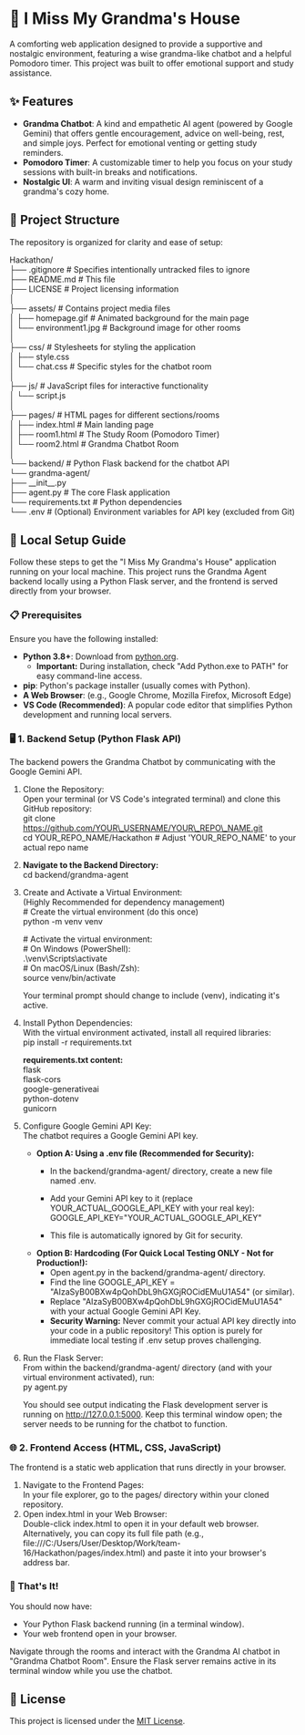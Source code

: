 # **🏡 I Miss My Grandma's House**

A comforting web application designed to provide a supportive and nostalgic environment, featuring a wise grandma-like chatbot and a helpful Pomodoro timer. This project was built to offer emotional support and study assistance.

## **✨ Features**

* **Grandma Chatbot**: A kind and empathetic AI agent (powered by Google Gemini) that offers gentle encouragement, advice on well-being, rest, and simple joys. Perfect for emotional venting or getting study reminders.  
* **Pomodoro Timer**: A customizable timer to help you focus on your study sessions with built-in breaks and notifications.  
* **Nostalgic UI**: A warm and inviting visual design reminiscent of a grandma's cozy home.

## **📁 Project Structure**

The repository is organized for clarity and ease of setup:

Hackathon/  
├── .gitignore             \# Specifies intentionally untracked files to ignore  
├── README.md              \# This file  
├── LICENSE                \# Project licensing information  
│  
├── assets/                \# Contains project media files  
│   ├── homepage.gif       \# Animated background for the main page  
│   └── environment1.jpg   \# Background image for other rooms  
│  
├── css/                   \# Stylesheets for styling the application  
│   ├── style.css  
│   └── chat.css           \# Specific styles for the chatbot room  
│  
├── js/                    \# JavaScript files for interactive functionality  
│   └── script.js  
│  
├── pages/                 \# HTML pages for different sections/rooms  
│   ├── index.html         \# Main landing page  
│   ├── room1.html         \# The Study Room (Pomodoro Timer)  
│   └── room2.html         \# Grandma Chatbot Room  
│  
└── backend/               \# Python Flask backend for the chatbot API  
    └── grandma-agent/  
        ├── \_\_init\_\_.py  
        ├── agent.py       \# The core Flask application  
        └── requirements.txt \# Python dependencies  
        └── .env           \# (Optional) Environment variables for API key (excluded from Git)

## **🚀 Local Setup Guide**

Follow these steps to get the "I Miss My Grandma's House" application running on your local machine. This project runs the Grandma Agent backend locally using a Python Flask server, and the frontend is served directly from your browser.

### **📋 Prerequisites**

Ensure you have the following installed:

* **Python 3.8+**: Download from [python.org](https://www.python.org/downloads/).  
  * **Important:** During installation, check "Add Python.exe to PATH" for easy command-line access.  
* **pip**: Python's package installer (usually comes with Python).  
* **A Web Browser**: (e.g., Google Chrome, Mozilla Firefox, Microsoft Edge)  
* **VS Code (Recommended)**: A popular code editor that simplifies Python development and running local servers.

### **🖥️ 1\. Backend Setup (Python Flask API)**

The backend powers the Grandma Chatbot by communicating with the Google Gemini API.

1. Clone the Repository:  
   Open your terminal (or VS Code's integrated terminal) and clone this GitHub repository:  
   git clone https://github.com/YOUR\_USERNAME/YOUR\_REPO\_NAME.git  
   cd YOUR\_REPO\_NAME/Hackathon \# Adjust 'YOUR\_REPO\_NAME' to your actual repo name

2. **Navigate to the Backend Directory:**  
   cd backend/grandma-agent

3. Create and Activate a Virtual Environment:  
   (Highly Recommended for dependency management)  
   \# Create the virtual environment (do this once)  
   python \-m venv venv

   \# Activate the virtual environment:  
   \# On Windows (PowerShell):  
   .\\venv\\Scripts\\activate  
   \# On macOS/Linux (Bash/Zsh):  
   source venv/bin/activate

   Your terminal prompt should change to include (venv), indicating it's active.  
4. Install Python Dependencies:  
   With the virtual environment activated, install all required libraries:  
   pip install \-r requirements.txt

   **requirements.txt content:**  
   flask  
   flask-cors  
   google-generativeai  
   python-dotenv  
   gunicorn

5. Configure Google Gemini API Key:  
   The chatbot requires a Google Gemini API key.  
   * **Option A: Using a .env file (Recommended for Security):**  
     * In the backend/grandma-agent/ directory, create a new file named .env.  
     * Add your Gemini API key to it (replace YOUR\_ACTUAL\_GOOGLE\_API\_KEY with your real key):  
       GOOGLE\_API\_KEY="YOUR\_ACTUAL\_GOOGLE\_API\_KEY"

     * This file is automatically ignored by Git for security.  
   * **Option B: Hardcoding (For Quick Local Testing ONLY \- Not for Production\!):**  
     * Open agent.py in the backend/grandma-agent/ directory.  
     * Find the line GOOGLE\_API\_KEY \= "AIzaSyB00BXw4pQohDbL9hGXGjROCidEMuU1A54" (or similar).  
     * Replace "AIzaSyB00BXw4pQohDbL9hGXGjROCidEMuU1A54" with your actual Google Gemini API Key.  
     * **Security Warning:** Never commit your actual API key directly into your code in a public repository\! This option is purely for immediate local testing if .env setup proves challenging.  
6. Run the Flask Server:  
   From within the backend/grandma-agent/ directory (and with your virtual environment activated), run:  
   py agent.py

   You should see output indicating the Flask development server is running on http://127.0.0.1:5000. Keep this terminal window open; the server needs to be running for the chatbot to function.

### **🌐 2\. Frontend Access (HTML, CSS, JavaScript)**

The frontend is a static web application that runs directly in your browser.

1. Navigate to the Frontend Pages:  
   In your file explorer, go to the pages/ directory within your cloned repository.  
2. Open index.html in your Web Browser:  
   Double-click index.html to open it in your default web browser.  
   Alternatively, you can copy its full file path (e.g., file:///C:/Users/User/Desktop/Work/team-16/Hackathon/pages/index.html) and paste it into your browser's address bar.

### **🎉 That's It\!**

You should now have:

* Your Python Flask backend running (in a terminal window).  
* Your web frontend open in your browser.

Navigate through the rooms and interact with the Grandma AI chatbot in "Grandma Chatbot Room". Ensure the Flask server remains active in its terminal window while you use the chatbot.

## **📄 License**

This project is licensed under the [MIT License](https://www.google.com/search?q=LICENSE).